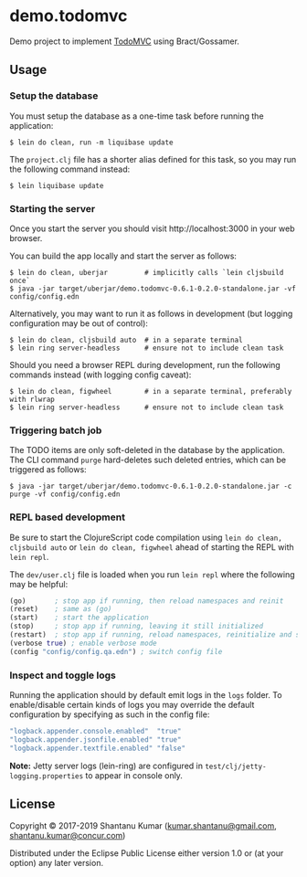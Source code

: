 # demo.todomvc

Demo project to implement [TodoMVC](http://todomvc.com/) using Bract/Gossamer.


## Usage

### Setup the database

You must setup the database as a one-time task before running the application:

```shell
$ lein do clean, run -m liquibase update
```

The `project.clj` file has a shorter alias defined for this task, so you may run the following command instead:

```shell
$ lein liquibase update
```


### Starting the server

Once you start the server you should visit http://localhost:3000 in your web browser.

You can build the app locally and start the server as follows:

```shell
$ lein do clean, uberjar         # implicitly calls `lein cljsbuild once`
$ java -jar target/uberjar/demo.todomvc-0.6.1-0.2.0-standalone.jar -vf config/config.edn
```

Alternatively, you may want to run it as follows in development (but logging configuration may be out of control):

```shell
$ lein do clean, cljsbuild auto  # in a separate terminal
$ lein ring server-headless      # ensure not to include clean task
```

Should you need a browser REPL during development, run the following commands instead (with logging config caveat):

```shell
$ lein do clean, figwheel        # in a separate terminal, preferably with rlwrap
$ lein ring server-headless      # ensure not to include clean task
```

### Triggering batch job

The TODO items are only soft-deleted in the database by the application. The CLI command `purge` hard-deletes such
deleted entries, which can be triggered as follows:

```shell
$ java -jar target/uberjar/demo.todomvc-0.6.1-0.2.0-standalone.jar -c purge -vf config/config.edn
```


### REPL based development

Be sure to start the ClojureScript code compilation using `lein do clean, cljsbuild auto` or `lein do clean, figwheel`
ahead of starting the REPL with `lein repl`.

The `dev/user.clj` file is loaded when you run `lein repl` where the following may be helpful:

```clojure
(go)       ; stop app if running, then reload namespaces and reinit
(reset)    ; same as (go)
(start)    ; start the application
(stop)     ; stop app if running, leaving it still initialized
(restart)  ; stop app if running, reload namespaces, reinitialize and start up
(verbose true) ; enable verbose mode
(config "config/config.qa.edn") ; switch config file
```


### Inspect and toggle logs

Running the application should by default emit logs in the `logs` folder. To enable/disable certain kinds of logs
you may override the default configuration by specifying as such in the config file:

```clojure
"logback.appender.console.enabled"  "true"
"logback.appender.jsonfile.enabled" "true"
"logback.appender.textfile.enabled" "false"
```

**Note:** Jetty server logs (lein-ring) are configured in `test/clj/jetty-logging.properties` to appear in console only.


## License

Copyright © 2017-2019 Shantanu Kumar (kumar.shantanu@gmail.com, shantanu.kumar@concur.com)

Distributed under the Eclipse Public License either version 1.0 or (at
your option) any later version.
